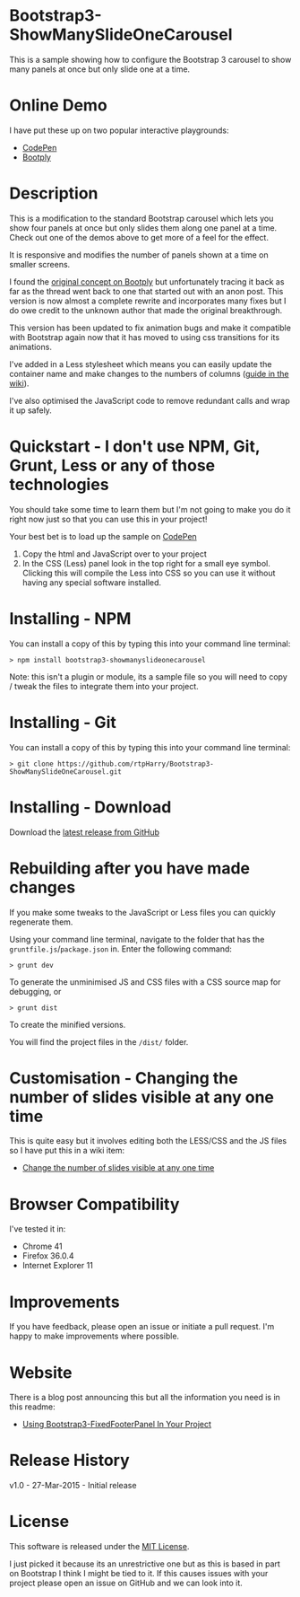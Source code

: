 Bootstrap3-ShowManySlideOneCarousel
===================================

This is a sample showing how to configure the Bootstrap 3 carousel to show many panels at once but only slide one at a time.

Online Demo
===========
I have put these up on two popular interactive playgrounds:

  - [CodePen](http://codepen.io/rtpHarry/pen/YPBydd/)
  - [Bootply](http://www.bootply.com/N88CLXCzjq)

Description
===========
This is a modification to the standard Bootstrap carousel which lets you show four panels at once but only slides them along one panel at a time. Check out one of the demos above to get more of a feel for the effect.

It is responsive and modifies the number of panels shown at a time on smaller screens.

I found the [original concept on Bootply](http://www.bootply.com/TkEfjDBeRP) but unfortunately tracing it back as far as the thread went back to one that started out with an anon post. This version is now almost a complete rewrite and incorporates many fixes but I do owe credit to the unknown author that made the original breakthrough.

This version has been updated to fix animation bugs and make it compatible with Bootstrap again now that it has moved to using css transitions for its animations. 

I've added in a Less stylesheet which means you can easily update the container name and make changes to the numbers of columns ([guide in the wiki](#)).

I've also optimised the JavaScript code to remove redundant calls and wrap it up safely.


Quickstart - I don't use NPM, Git, Grunt, Less or any of those technologies
===========================================================================
You should take some time to learn them but I'm not going to make you do it right now just so that you can use this in your project! 

Your best bet is to load up the sample on [CodePen](http://codepen.io/rtpHarry/pen/YPBydd/)

1. Copy the html and JavaScript over to your project
1. In the CSS (Less) panel look in the top right for a small eye symbol. Clicking this will compile the Less into CSS so you can use it without having any special software installed.

Installing - NPM
================
You can install a copy of this by typing this into your command line terminal:

    > npm install bootstrap3-showmanyslideonecarousel

Note: this isn't a plugin or module, its a sample file so you will need to copy / tweak the files to integrate them into your project.

Installing - Git
================
You can install a copy of this by typing this into your command line terminal:

    > git clone https://github.com/rtpHarry/Bootstrap3-ShowManySlideOneCarousel.git

Installing - Download
=====================
Download the [latest release from GitHub](https://github.com/rtpHarry/Bootstrap3-ShowManySlideOneCarousel/archive/master.zip)

Rebuilding after you have made changes
======================================
If you make some tweaks to the JavaScript or Less files you can quickly regenerate them.

Using your command line terminal, navigate to the folder that has the `gruntfile.js`/`package.json` in. Enter the following command:

    > grunt dev

To generate the unminimised JS and CSS files with a CSS source map for debugging, or

    > grunt dist

To create the minified versions.

You will find the project files in the `/dist/` folder.

Customisation - Changing the number of slides visible at any one time
=====================================================================
This is quite easy but it involves editing both the LESS/CSS and the JS files so I have put this in a wiki item:

  - [Change the number of slides visible at any one time](##)

Browser Compatibility
=====================
I've tested it in:

  - Chrome 41
  - Firefox 36.0.4
  - Internet Explorer 11

Improvements
============
If you have feedback, please open an issue or initiate a pull request. I'm happy to make improvements where possible.

Website
=======
There is a blog post announcing this but all the information you need is in this readme:

  - [Using Bootstrap3-FixedFooterPanel In Your Project](##)

Release History
===============
v1.0 - 27-Mar-2015 - Initial release

License
=======
This software is released under the [MIT License](http://choosealicense.com/licenses/mit/). 

I just picked it because its an unrestrictive one but as this is based in part on Bootstrap I think I might be tied to it. If this causes issues with your project please open an issue on GitHub and we can look into it.